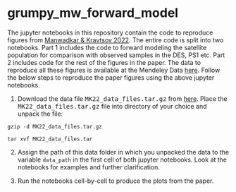 # grumpy_mw_forward_model

The jupyter notebooks in this repository contain the code to reproduce figures from [Manwadkar & Kravtsov 2022](https://arxiv.org/abs/2112.04511). The entire code is split into two notebooks. Part 1 includes the code to forward modeling the satellite population for comparison with observed samples in the DES, PS1 etc. Part 2 includes code for the rest of the figures in the paper. The data to reproduce all these figures is available at the Mendeley Data [here](https://data.mendeley.com/datasets/zmwh6wxyv3/1). Follow the below steps to reproduce the paper figures using the above jupyter notebooks.  


1. Download the data file <tt>MK22_data_files.tar.gz</tt> from [here](https://data.mendeley.com/datasets/zmwh6wxyv3/1). Place the <tt>MK22_data_files.tar.gz</tt> file into directory of your choice and unpack the file: 

```
gzip -d MK22_data_files.tar.gz

tar xvf MK22_data_files.tar
```
 

2. Assign the path of this data folder in which you unpacked the data to the variable ```data_path``` in the first cell of both jupyter notebooks. Look at the notebooks for examples and further clarification. 

3. Run the notebooks cell-by-cell to produce the plots from the paper. 
